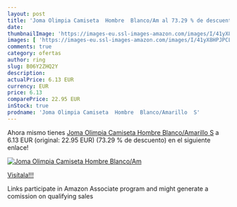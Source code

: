 ```yaml
---
layout: post
title: 'Joma Olimpia Camiseta  Hombre  Blanco/Am al 73.29 % de descuento'
date: 
thumbnailImage: 'https://images-eu.ssl-images-amazon.com/images/I/41yX8HPJPCL._SL200_.jpg'
images: [ 'https://images-eu.ssl-images-amazon.com/images/I/41yX8HPJPCL._SL200_.jpg' ]
comments: true
category: ofertas
author: ring
slug: B06Y2ZHQ2Y
description:
actualPrice: 6.13 EUR
currency: EUR
price: 6.13
comparePrice: 22.95 EUR
inStock: true
prodname: 'Joma Olimpia Camiseta  Hombre  Blanco/Amarillo  S'
---
```


Ahora mismo tienes [Joma Olimpia Camiseta  Hombre  Blanco/Amarillo  S](https://www.amazon.es/dp/B06Y2ZHQ2Y/?tag=tolees-21) a 6.13 EUR (original: 22.95 EUR) (73.29 %  de descuento) en el siguiente enlace!

[![Joma Olimpia Camiseta  Hombre  Blanco/Am](https://images-eu.ssl-images-amazon.com/images/I/41yX8HPJPCL._SL200_.jpg)](https://www.amazon.es/dp/B06Y2ZHQ2Y/?tag=tolees-21)

[Visítala!!!](https://www.amazon.es/dp/B06Y2ZHQ2Y/?tag=tolees-21)

Links participate in Amazon Associate program and might generate a comission on qualifying sales
